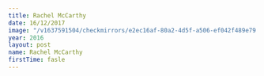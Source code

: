 ```yaml
---
title: Rachel McCarthy
date: 16/12/2017
image: "/v1637591504/checkmirrors/e2ec16af-80a2-4d5f-a506-ef042f489e79.jpg"
year: 2016
layout: post
name: Rachel McCarthy
firstTime: fasle
---
```

